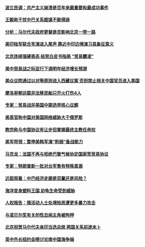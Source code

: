 #### [波兰民调：共产主义崩溃是百年来最重要和最成功事件](../pages/z__yoerrvp/4588152.md) 

#### [王毅称干扰中巴关系图谋不能得逞](../pages/z__yoerrvp/4587943.md) 

#### [分析：马尔代夫政府更替是否影响北京一带一路](../pages/z__yoerrvp/4587792.md) 

#### [美印陆军联合军演进入尾声 靠近中印边境演习具象征意义](../pages/z__yoerrvp/4587696.md) 

#### [北京连续强硬表态 经贸白皮书指美 “贸易霸凌”](../pages/z__yoerrvp/4587690.md) 

#### [美中贸易战之际亚行下调明年经济增长预测](../pages/z__yoerrvp/4587671.md) 

#### [美众议院通过以对等原则进入西藏议案 否则禁止相关中国官员进入美国](../pages/z__yoerrvp/4587664.md) 

#### [摩洛哥朝运载非法移民船只开火打伤4人](../pages/z__yoerrvp/4587660.md) 

#### [专家：贸易战非美国中期选举核心议题](../pages/z__yoerrvp/4587633.md) 

#### [美高官称中国对美国网络威胁大于俄罗斯](../pages/z__yoerrvp/4587620.md) 

#### [教宗称与中国协议有让步但掌握最终主教任命权](../pages/z__yoerrvp/4587597.md) 

#### [美军将领：暂停美韩军演“削弱”备战能力](../pages/z__yoerrvp/4587578.md) 

#### [马克龙：法国不再与拒绝巴黎气候协定国家签贸易协议](../pages/z__yoerrvp/4587108.md) 

#### [专家：特朗普新一批对台军售有特殊意涵](../pages/z__yoerrvp/4587098.md) 

#### [近距观看：中巴经济走廊是双赢还是风险？](../pages/z__yoerrvp/4587079.md) 

#### [海洋变身塑料王国 幼龟生命受到威胁](../pages/z__yoerrvp/4586615.md) 

#### [人权报告：俄活动人士处境险恶遭更多暴力攻击](../pages/z__yoerrvp/4586407.md) 

#### [与诺贝尔奖有关的性丑闻主角被拘押](../pages/z__yoerrvp/4586121.md) 

#### [北京祝贺马尔代夫亲印当选总统  两国关系前途未卜](../pages/z__yoerrvp/4586114.md) 

#### [英中外长纽约会晤讨论南中国海争端](../pages/z__yoerrvp/4586051.md) 

